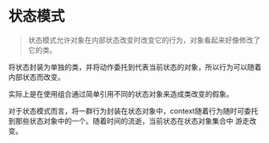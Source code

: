# 状态模式

> 状态模式允许对象在内部状态改变时改变它的行为，对象看起来好像修改了它的类。

将状态封装为单独的类，并将动作委托到代表当前状态的对象，所以行为可以随着内部状态而改变。

实际上是在使用组合通过简单引用不同的状态对象来造成类改变的假象。

对于状态模式而言，将一群行为封装在状态对象中，context随着行为随时可委托到那些状态对象中的一个。随着时间的流逝，当前状态在状态对象集合中
游走改变。